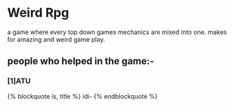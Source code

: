 # Weird Rpg

a game where every top down games mechanics are mixed into one. 
makes for amazing and weird game play.


<h2>people who helped in the game:-</h2>          
<h3>[1]ATU</h3>

{% blockquote is, title %}
idi-
{% endblockquote %}